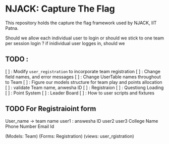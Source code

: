 # NJACK: Capture The Flag 

This repository holds the capture the flag framework used by NJACK, IIT Patna.

Should we allow each individual user to login or should we stick to one team per session login ?
if inidividual user logges in, should we
## TODO :
[ ] : Modify `user_registration` to incorporate team registration
[ ] :   Change field names, and error messages
[ ] : Change UserTable names throughout to Team
[ ] : Figure our models structure for team play and points allocation
[ ] : validate Team name, anwesha ID
[ ] : Registraion 
[ ] : Questiong Loading
[ ] : Point System
[ ] : Leader Board
[ ] : How to user scripts and fixtures

## TODO For Registraioint form

User_name -> team name
user1 : answesha ID
user2 
user3 
College Name
Phone Number
Email Id

(Models: Team)
(Forms: Registration)
(views: user_rgistration)
